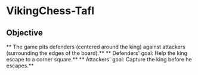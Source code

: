 # VikingChess-Tafl


## Objective 
** The game pits defenders (centered around the king) against attackers (surrounding the edges of the board).**
** Defenders' goal: Help the king escape to a corner square.** 
** Attackers' goal: Capture the king before he escapes.**


